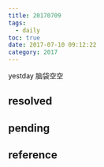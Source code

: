 ```yaml
---
title: 20170709
tags:
  - daily
toc: true
date: 2017-07-10 09:12:22
category: 2017
---
```

yestday 脑袋空空 
<!--more-->

## resolved

## pending

## reference